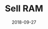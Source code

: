 ---
title: Sell RAM
linktitle: Sell RAM
description: Sell RAM from an account back to the system contract
date: 2018-09-27
publishdate: 2018-09-27
lastmod: 2018-09-27
categories: [eosc-system-commands]
keywords: []
menu:
  docs:
    parent: "eosc-system-commands"
    identifier: eosc_system_sellram
    weight: 40
weight: 40
sections_weight: 40
draft: false
aliases: []
toc: false
auto_content: true
---